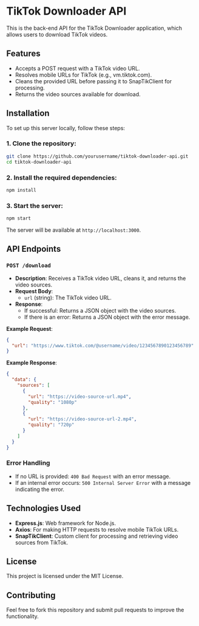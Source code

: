 
# TikTok Downloader API

This is the back-end API for the TikTok Downloader application, which allows users to download TikTok videos.

## Features

- Accepts a POST request with a TikTok video URL.
- Resolves mobile URLs for TikTok (e.g., vm.tiktok.com).
- Cleans the provided URL before passing it to SnapTikClient for processing.
- Returns the video sources available for download.

## Installation

To set up this server locally, follow these steps:

### 1. Clone the repository:

```bash
git clone https://github.com/yourusername/tiktok-downloader-api.git
cd tiktok-downloader-api
```

### 2. Install the required dependencies:

```bash
npm install
```

### 3. Start the server:

```bash
npm start
```

The server will be available at `http://localhost:3000`.

## API Endpoints

### `POST /download`

- **Description**: Receives a TikTok video URL, cleans it, and returns the video sources.
- **Request Body**:
    - `url` (string): The TikTok video URL.
- **Response**:
    - If successful: Returns a JSON object with the video sources.
    - If there is an error: Returns a JSON object with the error message.

**Example Request**:

```json
{
  "url": "https://www.tiktok.com/@username/video/1234567890123456789"
}
```

**Example Response**:

```json
{
  "data": {
    "sources": [
      {
        "url": "https://video-source-url.mp4",
        "quality": "1080p"
      },
      {
        "url": "https://video-source-url-2.mp4",
        "quality": "720p"
      }
    ]
  }
}
```

### Error Handling

- If no URL is provided: `400 Bad Request` with an error message.
- If an internal error occurs: `500 Internal Server Error` with a message indicating the error.

## Technologies Used

- **Express.js**: Web framework for Node.js.
- **Axios**: For making HTTP requests to resolve mobile TikTok URLs.
- **SnapTikClient**: Custom client for processing and retrieving video sources from TikTok.

## License

This project is licensed under the MIT License.

## Contributing

Feel free to fork this repository and submit pull requests to improve the functionality.

